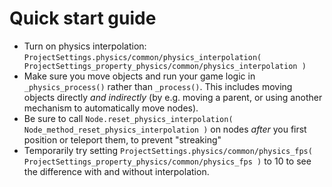 

Quick start guide
=================

- Turn on physics interpolation: `ProjectSettings.physics/common/physics_interpolation( ProjectSettings_property_physics/common/physics_interpolation )`
- Make sure you move objects and run your game logic in `_physics_process()` rather than `_process()`. This includes moving objects directly *and indirectly* (by e.g. moving a parent, or using another mechanism to automatically move nodes).
- Be sure to call `Node.reset_physics_interpolation( Node_method_reset_physics_interpolation )` on nodes *after* you first position or teleport them, to prevent "streaking"
- Temporarily try setting `ProjectSettings.physics/common/physics_fps( ProjectSettings_property_physics/common/physics_fps )` to 10 to see the difference with and without interpolation.
